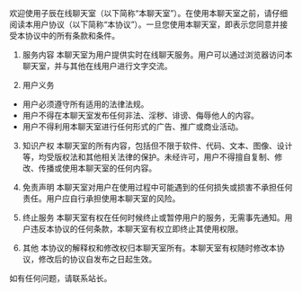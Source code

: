 欢迎使用子辰在线聊天室（以下简称“本聊天室”）。在使用本聊天室之前，请仔细阅读本用户协议（以下简称“本协议”）。一旦您使用本聊天室，即表示您同意并接受本协议中的所有条款和条件。

1. 服务内容
本聊天室为用户提供实时在线聊天服务。用户可以通过浏览器访问本聊天室，并与其他在线用户进行文字交流。

2. 用户义务
- 用户必须遵守所有适用的法律法规。
- 用户不得在本聊天室发布任何非法、淫秽、诽谤、侮辱他人的内容。
- 用户不得利用本聊天室进行任何形式的广告、推广或商业活动。

3. 知识产权
本聊天室的所有内容，包括但不限于软件、代码、文本、图像、设计等，均受版权法和其他相关法律的保护。未经许可，用户不得擅自复制、修改、传播或使用本聊天室的任何内容。

4. 免责声明
本聊天室对用户在使用过程中可能遇到的任何损失或损害不承担任何责任。用户应自行承担使用本聊天室的风险。

5. 终止服务
本聊天室有权在任何时候终止或暂停用户的服务，无需事先通知。用户违反本协议的任何条款，本聊天室有权立即终止其使用权限。

6. 其他
本协议的解释权和修改权归本聊天室所有。本聊天室有权随时修改本协议，修改后的协议自发布之日起生效。

如有任何问题，请联系站长。